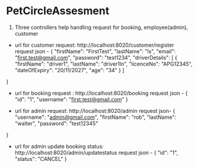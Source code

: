 # PetCircleAssesment
1) Three controllers help handling request for booking, employee(admin), customer
- url for customer request: http://localhost:8020/customer/register
request json -
{
    "firstName": "FirstTest",
    "lastName": "ls",
    "email": "first.test@gmail.com",
    "password": "test1234",
    "driverDetails": [
        {
            "firstName": "driver1",
            "lastName": "driver1ln",
            "licenceNo": "APG12345",
            "dateOfExpiry": "20/11/2027",
            "age": "34"
        }
    ]

}
- url for booking request : http://localhost:8020/booking
  request json - 
  {
  	"id": "1",
  	"username": "first.test@gmail.com"
  }

- url for admin request: http://localhost:8020/admin
	request json- 
{
    "username": "admin@gmail.com",
    "firstName": "rob",
    "lastName": "walter",
    "password": "test12345"

}
- url for admin update booking status: http://localhost:8020/admin/updatestatus
  request json - 
 {
 	"id": "1",
 	"status": "CANCEL"
 }



